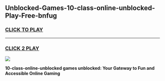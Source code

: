 
## Unblocked-Games-10-class-online-unblocked-Play-Free-bnfug
<h3>
<a href="https://premium76.site?title=10-class-online-unblocked&ref=23A">CLICK TO PLAY</a></h3>
<hr>

<h3>
<a href="https://premium76.site?title=10-class-online-unblocked&ref=23A">CLICK 2 PLAY</a>
  
</h3>

<a href="https://premium76.site?title=10-class-online-unblocked&ref=23A"><img src="https://clearcache.store/games.png"></a>


**10-class-online-unblocked games unblocked: Your Gateway to Fun and Accessible Online Gaming**
